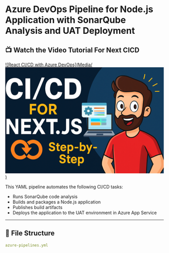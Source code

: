 # Azure DevOps Pipeline for Node.js Application with SonarQube Analysis and UAT Deployment


## 📺 Watch the Video Tutorial For Next CICD 

[![React CI/CD with Azure DevOps](Media/![alt text](<../Media/Next.png>))](https://youtu.be/K845nTtA7lw)

This YAML pipeline automates the following CI/CD tasks:
- Runs SonarQube code analysis
- Builds and packages a Node.js application
- Publishes build artifacts
- Deploys the application to the UAT environment in Azure App Service

---

## 📁 File Structure
```yaml
azure-pipelines.yml
